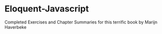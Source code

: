 # Eloquent-Javascript
Completed Exercises and Chapter Summaries for this terrific book by Marijn Haverbeke
